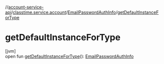 //[account-service-api](../../../index.md)/[classtime.service.account](../index.md)/[EmailPasswordAuthInfo](index.md)/[getDefaultInstanceForType](get-default-instance-for-type.md)

# getDefaultInstanceForType

[jvm]\
open fun [getDefaultInstanceForType](get-default-instance-for-type.md)(): [EmailPasswordAuthInfo](index.md)
